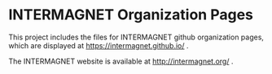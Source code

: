 INTERMAGNET Organization Pages
==============================

This project includes the files for INTERMAGNET github organization pages, which are displayed at https://intermagnet.github.io/ .

The INTERMAGNET website is available at http://intermagnet.org/ .